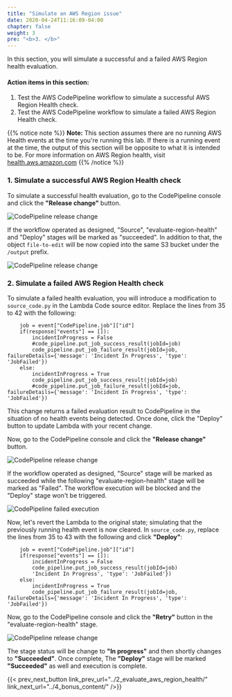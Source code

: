 ```yaml
---
title: "Simulate an AWS Region issue"
date: 2020-04-24T11:16:09-04:00
chapter: false
weight: 3
pre: "<b>3. </b>"
---
```


In this section, you will simulate a successful and a failed AWS Region health evaluation. 

#### Action items in this section:

1. Test the AWS CodePipeline workflow to simulate a successful AWS Region Health check.
2. Test the AWS CodePipeline workflow to simulate a failed AWS Region Health check. 

{{% notice note %}}
**Note:** This section assumes there are no running AWS Health events at the time you're running this lab. If there is a running event at the time, the output of this section will be opposite to what it is intended to be. For more information on AWS Region health, visit [health.aws.amazon.com](https://health.aws.amazon.com/)
{{% /notice %}}

### 1. Simulate a successful AWS Region Health check

To simulate a successful health evaluation, go to the CodePipeline console and click the **"Release change"** button. 

![CodePipeline release change ](/Operations/300_Health_Aware_CICD_Pipelines/Images/codepipeline-release-change.png)


If the workflow operated as designed, "Source", "evaluate-region-health" and "Deploy" stages will be marked as "succeeded". In addition to that, the object `file-to-edit` will be now copied into the same S3 bucket under the `/output` prefix.

![CodePipeline release change ](/Operations/300_Health_Aware_CICD_Pipelines/Images/codepipeline-deployment-complete-with-lambda.png)

### 2. Simulate a failed AWS Region Health check

To simulate a failed health evaluation, you will introduce a modification to `source_code.py` in the Lambda Code source editor. Replace the lines from 35 to 42 with the following:

```
    job = event["CodePipeline.job"]["id"]
    if(response["events"] == []):
        incidentInProgress = False
        #code_pipeline.put_job_success_result(jobId=job)
        code_pipeline.put_job_failure_result(jobId=job, failureDetails={'message': 'Incident In Progress', 'type': 'JobFailed'})
    else:
        incidentInProgress = True
        code_pipeline.put_job_success_result(jobId=job)
        #code_pipeline.put_job_failure_result(jobId=job, failureDetails={'message': 'Incident In Progress', 'type': 'JobFailed'})
```

This change returns a failed evaluation result to CodePipeline in the situation of no health events being detected. Once done, click the "Deploy" button to update Lambda with your recent change. 

Now, go to the CodePipeline console and click the **"Release change"** button. 

![CodePipeline release change ](/Operations/300_Health_Aware_CICD_Pipelines/Images/codepipeline-release-change.png)

If the workflow operated as designed, "Source" stage will be marked as succeeded while the following "evaluate-region-health" stage will be marked as "Failed". The workflow execution will be blocked and the "Deploy" stage won't be triggered. 

![CodePipeline failed execution ](/Operations/300_Health_Aware_CICD_Pipelines/Images/codepipeline-deployment-failed-with-lambda.png)

Now, let's revert the Lambda to the original state; simulating that the previously running health event is now cleared. In `source_code.py`, replace the lines from 35 to 43 with the following and click **"Deploy"**:

```
    job = event["CodePipeline.job"]["id"]
    if(response["events"] == []):
        incidentInProgress = False
        code_pipeline.put_job_success_result(jobId=job)
        'Incident In Progress', 'type': 'JobFailed'})
    else:
        incidentInProgress = True
        code_pipeline.put_job_failure_result(jobId=job, failureDetails={'message': 'Incident In Progress', 'type': 'JobFailed'})
```

Now, go to the CodePipeline console and click the **"Retry"** button in the "evaluate-region-health" stage. 

![CodePipeline release change ](/Operations/300_Health_Aware_CICD_Pipelines/Images/codepipeline-retry.png)

The stage status will be change to **"In progress"** and then shortly changes to **"Succeeded"**. Once complete, The **"Deploy"** stage will be marked **"Succeeded"** as well and execution is complete. 

{{< prev_next_button link_prev_url="../2_evaluate_aws_region_health/" link_next_url="../4_bonus_content/" />}}


